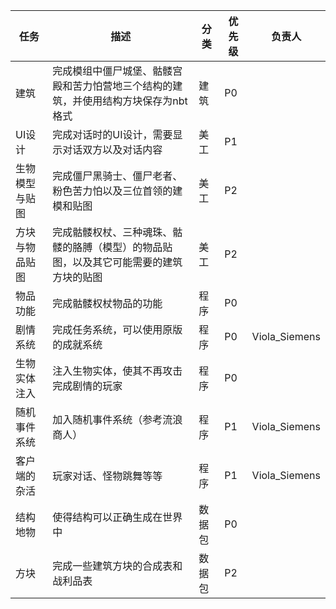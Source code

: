 | 任务      | 描述                                          | 分类  | 优先级 | 负责人           |
|---------|---------------------------------------------|-----|-----|---------------|
| 建筑      | 完成模组中僵尸城堡、骷髅宫殿和苦力怕营地三个结构的建筑，并使用结构方块保存为nbt格式 | 建筑  | P0  |               |
| UI设计    | 完成对话时的UI设计，需要显示对话双方以及对话内容                   | 美工  | P1  |               |
| 生物模型与贴图 | 完成僵尸黑骑士、僵尸老者、粉色苦力怕以及三位首领的建模和贴图              | 美工  | P2  |               |
| 方块与物品贴图 | 完成骷髅权杖、三种魂珠、骷髅的胳膊（模型）的物品贴图，以及其它可能需要的建筑方块的贴图 | 美工  | P2  |               |
| 物品功能    | 完成骷髅权杖物品的功能                                 | 程序  | P0  |               |
| 剧情系统    | 完成任务系统，可以使用原版的成就系统                          | 程序  | P0  | Viola_Siemens |
| 生物实体注入  | 注入生物实体，使其不再攻击完成剧情的玩家                        | 程序  | P0  |               |
| 随机事件系统  | 加入随机事件系统（参考流浪商人）                            | 程序  | P1  | Viola_Siemens |
| 客户端的杂活  | 玩家对话、怪物跳舞等等                                 | 程序  | P1  | Viola_Siemens |
| 结构地物    | 使得结构可以正确生成在世界中                              | 数据包 | P0  |               |
| 方块      | 完成一些建筑方块的合成表和战利品表                           | 数据包 | P2  |               |